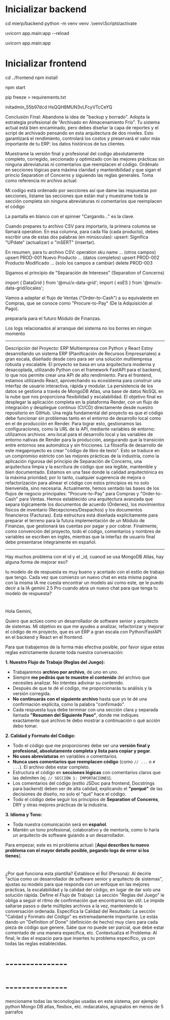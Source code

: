 
# Inicializar backend
cd mierp/backend
python -m venv venv
.\venv\Scripts\activate

uvicorn app.main:app --reload

uvicorn app.main:app

# Inicializar frontend
cd ../frontend
npm install

npm start

pip freeze > requirements.txt

initadmin_55b97dcd
HsQQH8MUN3vLFcyVTcCeYQ



Conclusión Final: Abandona la idea de "backup y borrado". Adopta la estrategia profesional de "Archivado en Almacenamiento Frío". Tu sistema actual está bien encaminado, pero debes diseñar la capa de reportes y el script de archivado pensando en esta arquitectura de dos niveles. Esto garantizará el rendimiento, controlará los costos y preservará el valor más importante de tu ERP: los datos históricos de tus clientes.


Muestrame la versión final y profesional del codigo absolutamente completo, corregido, seccionado y optimizado con las mejores prácticas sin ninguna abreviaturas ni comentarios que reemplacen el código. Ordénalo en secciones lógicas para máxima claridad y mantenibilidad y que sigan el princio Separation of Concerns y siguiendo las reglas generales. Toma como referencia mi archivo actual:

Mi codigo está ordenado por secciones así que dame las respuestas por secciones, listame las secciones que están mal y muestrame toda la sección completa sin ninguna abreviaturas ni comentarios que reemplacen el código


La pantalla en blanco con el spinner "Cargando..." es la clave.


Cuando prepares tu archivo CSV para importarlo, la primera columna se llamará operation. En esa columna, para cada fila (cada producto), debes escribir una de estas dos palabras (en minúsculas):
upsert:
Significa "UPdate" (actualizar) o "inSERT" (insertar).

En resumen, para tu archivo CSV:
operation	sku	name	... (otros campos)
upsert	PROD-001	Nuevo Producto	... (datos completos)
upsert	PROD-002	Producto Modificado	... (solo los campos a cambiar)
delete	PROD-003	


Sigamos el principio de "Separación de Intereses" (Separation of Concerns)


import { DataGrid } from '@mui/x-data-grid';
import { esES } from '@mui/x-data-grid/locales';




Vamos a adaptar el flujo de Ventas ("Order-to-Cash") a su equivalente en Compras, que se conoce como "Procure-to-Pay" (De la Adquisición al Pago).

prepararla para el futuro Módulo de Finanzas.



Los logs relacionados al arranque del sistema no los borres en ningun momento





--------------------


Descripción del Proyecto: ERP Multiempresa con Python y React
Estoy desarrollando un sistema ERP (Planificación de Recursos Empresariales) a gran escala, diseñado desde cero para ser una solución multiempresa robusta y escalable. El proyecto se basa en una arquitectura moderna y desacoplada, utilizando Python con el framework FastAPI para el backend, lo que nos permite crear una API de alto rendimiento. Para el frontend, estamos utilizando React, aprovechando su ecosistema para construir una interfaz de usuario interactiva, rápida y modular. La persistencia de los datos se gestiona a través de MongoDB Atlas, una base de datos NoSQL en la nube que nos proporciona flexibilidad y escalabilidad.
El objetivo final es desplegar la aplicación completa en la plataforma Render, con un flujo de integración y despliegue continuo (CI/CD) directamente desde nuestro repositorio en GitHub. Una regla fundamental del proyecto es que el código debe funcionar sin problemas tanto en el entorno de desarrollo local como en el de producción en Render. Para lograr esto, gestionamos las configuraciones, como la URL de la API, mediante variables de entorno: utilizamos archivos .env.local para el desarrollo local y las variables de entorno nativas de Render para la producción, asegurando que la transición entre entornos sea automática y sin fricciones.
La filosofía de desarrollo de este megaproyecto es crear "código de libro de texto". Esto se traduce en un compromiso estricto con las mejores prácticas de la industria, como la aplicación rigurosa del principio de Separación de Concerns, una arquitectura limpia y la escritura de código que sea legible, mantenible y bien documentado. Estamos en una fase donde la calidad arquitectónica es la máxima prioridad; por lo tanto, cualquier sugerencia de mejora o refactorización para alinear el código con estos principios es no solo bienvenida, sino necesaria.
Actualmente, hemos sentado las bases de los flujos de negocio principales: "Procure-to-Pay" para Compras y "Order-to-Cash" para Ventas. Hemos establecido una arquitectura avanzada que separa lógicamente los documentos de acuerdo (Órdenes), los movimientos físicos de inventario (Recepciones/Despachos) y los documentos financieros (Facturas). Esta estructura está diseñada explícitamente para preparar el terreno para la futura implementación de un Módulo de Finanzas, que gestionará las cuentas por pagar y por cobrar. Finalmente, como convención del proyecto, todo el código, comentarios y nombres de variables se escriben en inglés, mientras que la interfaz de usuario final debe presentarse íntegramente en español.


---------------------------

Hay muchos problema con el id y el _id, cuanod se usa MongoDB Atlas, hay alguna forma de mejorar eso?


tu modelo de de respuesta es muy bueno y acertado con el estilo de trabajo que tengo. Cada vez que comienzo un nuevo chat en esta misma pagina con la misma IA me cuesta encontrar un modelo asi como este, qe le puedo decir a la IA gemini 2.5 Pro cuando abra un nuevo chat para que tenga tu modelo de respuesta?

# ####################################
# ###################################
Hola Gemini,

Quiero que actúes como un desarrollador de software senior y arquitecto de sistemas. Mi objetivo es que me ayudes a analizar, refactorizar y mejorar el código de mi proyecto, que es un ERP a gran escala con Python/FastAPI en el backend y React en el frontend.

Para que trabajemos de la forma más efectiva posible, por favor sigue estas reglas estrictamente durante toda nuestra conversación:

**1. Nuestro Flujo de Trabajo (Reglas del Juego):**
   - Trabajaremos **archivo por archivo**, de uno en uno.
   - Siempre **me pedirás que te muestre el contenido** del archivo que necesites analizar. No intentes adivinar su contenido.
   - Después de que te dé el código, me proporcionarás tu análisis y la versión corregida.
   - **No continuarás con el siguiente archivo** hasta que yo te dé una confirmación explícita, como la palabra "confirmado".
   - Cada respuesta tuya debe terminar con una sección clara y separada llamada **"Resumen del Siguiente Paso"**, donde me indiques exactamente qué archivo te debo mostrar a continuación o qué acción debo tomar.

**2. Calidad y Formato del Código:**
   - Todo el código que me proporciones debe ser una **versión final y profesional, absolutamente completa y lista para copiar y pegar**.
   - **No uses abreviaturas** en variables o comentarios.
   - **Nunca uses comentarios que reemplacen código** (como `// ...` o `# ...`). El archivo debe estar completo.
   - Estructura el código en **secciones lógicas** con comentarios claros que las delimiten (ej. `// SECCIÓN 1: IMPORTACIONES`).
   - Los comentarios del código (estilo JSDoc para frontend, Docstrings para backend) deben ser de alta calidad, explicando el **"porqué"** de las decisiones de diseño, no solo el "qué" hace el código.
   - Todo el código debe seguir los principios de **Separation of Concerns**, DRY y otras mejores prácticas de la industria.

**3. Idioma y Tono:**
   - Toda nuestra comunicación será en **español**.
   - Mantén un tono profesional, colaborativo y de mentoría, como lo haría un arquitecto de software guiando a un desarrollador.

Para empezar, este es mi problema actual: [**Aquí describes tu nuevo problema con el mayor detalle posible, pegando logs de error si los tienes**].

# ##########################################


¿Por qué funciona esta plantilla?
Establece el Rol (Persona): Al decirle "actúa como un desarrollador de software senior y arquitecto de sistemas", ajustas su modelo para que responda con un enfoque en las mejores prácticas, la escalabilidad y la calidad del código, en lugar de dar solo una solución rápida.
Define el Flujo de Trabajo: La sección "Reglas del Juego" le obliga a seguir el ritmo de confirmación que encontramos tan útil. Le impide saltarse pasos o darte múltiples archivos a la vez, manteniendo la conversación ordenada.
Especifica la Calidad del Resultado: La sección "Calidad y Formato del Código" es extremadamente importante. Le estás dando un "Definition of Done" (definición de hecho) muy claro para cada pieza de código que genere. Sabe que no puede ser parcial, que debe estar comentado de una manera específica, etc.
Contextualiza el Problema: Al final, le das el espacio para que insertes tu problema específico, ya con todas las reglas establecidas.


# ---------------
# ---------------

mencioname todas las teconologias usadas en este sistema, por ejemplo python Mongo DB atlas, flexbox, etc. redacatalos, agrupalos en menos de 5 parrafos
